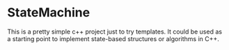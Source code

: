 # StateMachine
This is a pretty simple c++ project just to try templates.
It could be used as a starting point to implement state-based structures or algorithms in C++.
